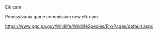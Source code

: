Elk cam

Pennsylvania game commission new elk cam

https://www.pgc.pa.gov/Wildlife/WildlifeSpecies/Elk/Pages/default.aspx
